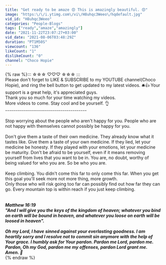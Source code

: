 ```yaml
---
title: "Get ready to be amaze 😍 This is amazingly beautiful. 😍"
image: "https:\/\/i.ytimg.com\/vi\/H8uhqc3Weeo\/hqdefault.jpg"
vid_id: "H8uhqc3Weeo"
categories: "People-Blogs"
tags: ["ready","amaze","amazingly"]
date: "2021-11-22T23:07:27+03:00"
vid_date: "2021-08-06T03:48:29Z"
duration: "PT1M50S"
viewcount: "136"
likeCount: "1"
dislikeCount: "0"
channel: "Choco Hopie"
---
```

{% raw %}::: ☆☆☆     ♡♡♡     ☆☆☆ :::<br />     Please don't forget to LIKE &amp; SUBSCRIBE to my YOUTUBE channel(Choco Hopie), and ring the bell button to get updated to my latest videos. 🛎👍 Your support is a great help, it's appreciated guys.<br />     Thank you so much for your time watching my videos.<br />     More videos to come. Stay cool and be yourself. 👌<br />-----------------------------------------<br /><br />     Stop worrying about the people who aren't happy for you. People who are not happy with themselves cannot possibly be happy for you.<br /><br />     Don't give them a taste of their own medicine. They already know what it tastes like. Give them a taste of your own medicine. If they lied, let your medicine be honesty. If they played with your emotions, let your medicine be maturity. Don't be afraid to be yourself, even if it means removing yourself from lives that you want to be in. You are, no doubt, worthy of being valued for who you are. So be who you are.<br /><br />     Keep climbing. You didn't come this far to only come this far. When you get this goal you'll seek more not more thing, more growth.<br />     Only those who will risk going too far can possibly find out how far they can go. Every mountain top is within reach if you just keep climbing.<br />___________________________________________<br /><br />Matthew 16:19<br />     &quot;And I will give you the keys of the kingdom of heaven; whatever you bind on earth will be bound in heaven, and whatever you loose on earth will be loosed in heaven&quot;.<br /><br />     Oh my Lord, I have sinned against your everlasting goodness. I am heartily sorry and I resolve not to commit sin anymore with the help of Your grace. I humbly ask for Your pardon. Pardon me Lord, pardon me. Pardon, Oh my God, pardon me my offenses, pardon Lord grant me. Amen. 🙏<br />___________________________________________{% endraw %}
